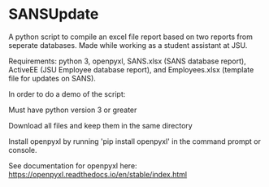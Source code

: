 # SANSUpdate
A python script to compile an excel file report based on two reports from seperate databases. Made while working as a student assistant at JSU.

Requirements: python 3, openpyxl, SANS.xlsx (SANS database report), ActiveEE (JSU Employee database report), and Employees.xlsx (template file for updates on SANS).

In order to do a demo of the script:

Must have python version 3 or greater

Download all files and keep them in the same directory

Install openpyxl by running 'pip install openpyxl' in the command prompt or console.

See documentation for openpyxl here: https://openpyxl.readthedocs.io/en/stable/index.html

